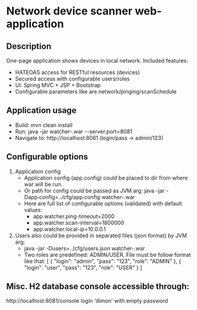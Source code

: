 # Network device scanner web-application

## Description
One-page application shows devices in local network.
Included features:
 - HATEOAS access for RESTful resources (devices)
 - Secured access with configurable users/roles
 - UI: Spring MVC + JSP + Bootstrap
 - Configurable parameters like are network/pinging/scanSchedule
 
## Application usage
 * Build: mvn clean install
 * Run: java -jar watcher-<VERSION>.war --server.port=8081
 * Navigate to: http://localhost:8081 (login/pass -> admin/123)
   
## Configurable options
1. Application config
   - Application config (app.config) could be placed to dir from where war will be run.
   - Or path for config could be passed as JVM arg:
     java -jar -Dapp.config=../cfg/app.config watcher-<VERSION>.war
   - Here are full list of configurable options (validated) with default values:
     * app.watcher.ping-timeout=2000
     * app.watcher.scan-interval=1800000
     * app.watcher.local-ip=10.0.0.1
2. Users also could be provided in separated files (json format) by JVM arg:
   * java -jar -Dusers=../cfg/users.json watcher-<VERSION>.war
   * Two roles are predefined: ADMIN/USER. File must be follow format like that:
   [
     {
       "login": "admin",
       "pass": "123",
       "role": "ADMIN"
     },
     {
       "login": "user",
       "pass": "123",
       "role": "USER"
     }
   ]
## Misc. H2 database console accessible through:
   http://localhost:8081/console
   login 'dimon' with empty password